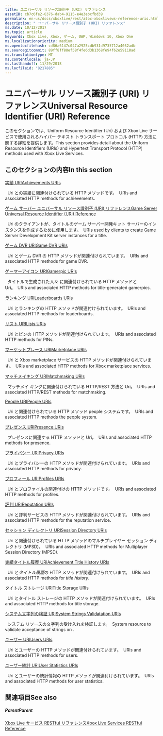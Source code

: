 ```yaml
---
title: ユニバーサル リソース識別子 (URI) リファレンス
assetID: cb7c6fe2-0376-dab4-9115-e4e3ebcfbd39
permalink: en-us/docs/xboxlive/rest/atoc-xboxlivews-reference-uris.html
description: " ユニバーサル リソース識別子 (URI) リファレンス"
ms.date: 10/12/2017
ms.topic: article
keywords: Xbox Live, Xbox, ゲーム, UWP, Windows 10, Xbox One
ms.localizationpriority: medium
ms.openlocfilehash: cd86a6147c047a2925cdb931d9735712a4032adb
ms.sourcegitcommit: 89ff8ff88ef58f4fe6d3b1368fe94f62e59118ad
ms.translationtype: MT
ms.contentlocale: ja-JP
ms.lasthandoff: 11/29/2018
ms.locfileid: "8217885"
---
```

# <a name="universal-resource-identifier-uri-reference"></a><span data-ttu-id="de4ee-104">ユニバーサル リソース識別子 (URI) リファレンス</span><span class="sxs-lookup"><span data-stu-id="de4ee-104">Universal Resource Identifier (URI) Reference</span></span>

<span data-ttu-id="de4ee-105">このセクションでは、Uniform Resource Identifier (Uri) および Xbox Live サービスで使用されるハイパー テキスト トランスポート プロトコル (HTTP) 方法に関する詳細を提供します。</span><span class="sxs-lookup"><span data-stu-id="de4ee-105">This section provides detail about the Uniform Resource Identifiers (URIs) and Hypertext Transport Protocol (HTTP) methods used with Xbox Live Services.</span></span>

<a id="ID4EAB"></a>


## <a name="in-this-section"></a><span data-ttu-id="de4ee-106">このセクションの内容</span><span class="sxs-lookup"><span data-stu-id="de4ee-106">In this section</span></span>

[<span data-ttu-id="de4ee-107">実績 URI</span><span class="sxs-lookup"><span data-stu-id="de4ee-107">Achievements URIs</span></span>](achievements/atoc-reference-achievementsv2.md)

<span data-ttu-id="de4ee-108">&nbsp;&nbsp;Uri との実績に関連付けられている HTTP メソッドです。</span><span class="sxs-lookup"><span data-stu-id="de4ee-108">&nbsp;&nbsp;URIs and associated HTTP methods for achievements.</span></span>

[<span data-ttu-id="de4ee-109">ゲーム サーバー ユニバーサル リソース識別子 (URI) リファレンス</span><span class="sxs-lookup"><span data-stu-id="de4ee-109">Game Server Universal Resource Identifier (URI) Reference</span></span>](gsdk/atoc-gsdk-uri-reference.md)

<span data-ttu-id="de4ee-110">&nbsp;&nbsp;Uri のクライアントが、タイトルのゲーム サーバー開発キット サーバーのインスタンスを作成するために使用します。</span><span class="sxs-lookup"><span data-stu-id="de4ee-110">&nbsp;&nbsp;URIs used by clients to create Game Server Development Kit server instances for a title.</span></span>

[<span data-ttu-id="de4ee-111">ゲーム DVR URI</span><span class="sxs-lookup"><span data-stu-id="de4ee-111">Game DVR URIs</span></span>](dvr/atoc-reference-dvr.md)

<span data-ttu-id="de4ee-112">&nbsp;&nbsp;Uri とゲーム DVR の HTTP メソッドが関連付けられています。</span><span class="sxs-lookup"><span data-stu-id="de4ee-112">&nbsp;&nbsp;URIs and associated HTTP methods for game DVR.</span></span>

[<span data-ttu-id="de4ee-113">ゲーマーアイコン URI</span><span class="sxs-lookup"><span data-stu-id="de4ee-113">Gamerpic URIs</span></span>](gamerpic/atoc-reference-gamerpic.md)

<span data-ttu-id="de4ee-114">&nbsp;&nbsp;タイトルで生成された人々 に関連付けられている HTTP メソッドと Uri。</span><span class="sxs-lookup"><span data-stu-id="de4ee-114">&nbsp;&nbsp;URIs and associated HTTP methods for title-generated gamerpics.</span></span>

[<span data-ttu-id="de4ee-115">ランキング URI</span><span class="sxs-lookup"><span data-stu-id="de4ee-115">Leaderboards URIs</span></span>](leaderboard/atoc-reference-leaderboard.md)

<span data-ttu-id="de4ee-116">&nbsp;&nbsp;Uri とランキングの HTTP メソッドが関連付けられています。</span><span class="sxs-lookup"><span data-stu-id="de4ee-116">&nbsp;&nbsp;URIs and associated HTTP methods for leaderboards.</span></span>

[<span data-ttu-id="de4ee-117">リスト URI</span><span class="sxs-lookup"><span data-stu-id="de4ee-117">Lists URIs</span></span>](lists/atoc-reference-lists.md)

<span data-ttu-id="de4ee-118">&nbsp;&nbsp;Uri とピンの HTTP メソッドが関連付けられています。</span><span class="sxs-lookup"><span data-stu-id="de4ee-118">&nbsp;&nbsp;URIs and associated HTTP methods for PINs.</span></span>

[<span data-ttu-id="de4ee-119">マーケットプレース URI</span><span class="sxs-lookup"><span data-stu-id="de4ee-119">Marketplace URIs</span></span>](marketplace/atoc-reference-marketplace.md)

<span data-ttu-id="de4ee-120">&nbsp;&nbsp;Uri と Xbox marketplace サービスの HTTP メソッドが関連付けられています。</span><span class="sxs-lookup"><span data-stu-id="de4ee-120">&nbsp;&nbsp;URIs and associated HTTP methods for Xbox marketplace services.</span></span>

[<span data-ttu-id="de4ee-121">マッチメイキング URI</span><span class="sxs-lookup"><span data-stu-id="de4ee-121">Matchmaking URIs</span></span>](matchtickets/atoc-reference-matchtickets.md)

<span data-ttu-id="de4ee-122">&nbsp;&nbsp;マッチメイ キングに関連付けられている HTTP/REST 方法と Uri。</span><span class="sxs-lookup"><span data-stu-id="de4ee-122">&nbsp;&nbsp;URIs and associated HTTP/REST methods for matchmaking.</span></span>

[<span data-ttu-id="de4ee-123">People URI</span><span class="sxs-lookup"><span data-stu-id="de4ee-123">People URIs</span></span>](people/atoc-reference-people.md)

<span data-ttu-id="de4ee-124">&nbsp;&nbsp;Uri と関連付けられている HTTP メソッド people システムです。</span><span class="sxs-lookup"><span data-stu-id="de4ee-124">&nbsp;&nbsp;URIs and associated HTTP methods the people system.</span></span>

[<span data-ttu-id="de4ee-125">プレゼンス URI</span><span class="sxs-lookup"><span data-stu-id="de4ee-125">Presence URIs</span></span>](presence/atoc-reference-presence.md)

<span data-ttu-id="de4ee-126">&nbsp;&nbsp;プレゼンスに関連する HTTP メソッドと Uri。</span><span class="sxs-lookup"><span data-stu-id="de4ee-126">&nbsp;&nbsp;URIs and associated HTTP methods for presence.</span></span>

[<span data-ttu-id="de4ee-127">プライバシー URI</span><span class="sxs-lookup"><span data-stu-id="de4ee-127">Privacy URIs</span></span>](privacy/atoc-reference-privacyv2.md)

<span data-ttu-id="de4ee-128">&nbsp;&nbsp;Uri とプライバシーの HTTP メソッドが関連付けられています。</span><span class="sxs-lookup"><span data-stu-id="de4ee-128">&nbsp;&nbsp;URIs and associated HTTP methods for privacy.</span></span>

[<span data-ttu-id="de4ee-129">プロフィール URI</span><span class="sxs-lookup"><span data-stu-id="de4ee-129">Profiles URIs</span></span>](profileV2/atoc-reference-profiles.md)

<span data-ttu-id="de4ee-130">&nbsp;&nbsp;Uri とプロファイルの関連付けの HTTP メソッドです。</span><span class="sxs-lookup"><span data-stu-id="de4ee-130">&nbsp;&nbsp;URIs and associated HTTP methods for profiles.</span></span>

[<span data-ttu-id="de4ee-131">評判 URI</span><span class="sxs-lookup"><span data-stu-id="de4ee-131">Reputation URIs</span></span>](reputation/atoc-reference-reputation.md)

<span data-ttu-id="de4ee-132">&nbsp;&nbsp;Uri と評判サービスの HTTP メソッドが関連付けられています。</span><span class="sxs-lookup"><span data-stu-id="de4ee-132">&nbsp;&nbsp;URIs and associated HTTP methods for the reputation service.</span></span>

[<span data-ttu-id="de4ee-133">セッション ディレクトリ URI</span><span class="sxs-lookup"><span data-stu-id="de4ee-133">Session Directory URIs</span></span>](sessiondirectory/atoc-reference-sessiondirectory.md)

<span data-ttu-id="de4ee-134">&nbsp;&nbsp;Uri と関連付けられている HTTP メソッドのマルチプレイヤー セッション ディレクトリ (MPSD)。</span><span class="sxs-lookup"><span data-stu-id="de4ee-134">&nbsp;&nbsp;URIs and associated HTTP methods for Multiplayer Session Directory (MPSD).</span></span>

[<span data-ttu-id="de4ee-135">実績タイトル履歴 URI</span><span class="sxs-lookup"><span data-stu-id="de4ee-135">Achievement Title History URIs</span></span>](titlehistory/atoc-reference-titlehistoryv2.md)

<span data-ttu-id="de4ee-136">&nbsp;&nbsp;Uri と*タイトル履歴*の HTTP メソッドが関連付けられています。</span><span class="sxs-lookup"><span data-stu-id="de4ee-136">&nbsp;&nbsp;URIs and associated HTTP methods for *title history*.</span></span>

[<span data-ttu-id="de4ee-137">タイトル ストレージ URI</span><span class="sxs-lookup"><span data-stu-id="de4ee-137">Title Storage URIs</span></span>](storage/atoc-reference-storagev2.md)

<span data-ttu-id="de4ee-138">&nbsp;&nbsp;Uri とタイトル ストレージの HTTP メソッドが関連付けられています。</span><span class="sxs-lookup"><span data-stu-id="de4ee-138">&nbsp;&nbsp;URIs and associated HTTP methods for title storage.</span></span>

[<span data-ttu-id="de4ee-139">システム文字列の検証 URI</span><span class="sxs-lookup"><span data-stu-id="de4ee-139">System Strings Validatation URIs</span></span>](stringserver/atoc-reference-systemstringsvalidate.md)

<span data-ttu-id="de4ee-140">&nbsp;&nbsp;システム リソースの文字列の受け入れを検証します。</span><span class="sxs-lookup"><span data-stu-id="de4ee-140">&nbsp;&nbsp;System resource to validate acceptance of strings on .</span></span>

[<span data-ttu-id="de4ee-141">ユーザー URI</span><span class="sxs-lookup"><span data-stu-id="de4ee-141">Users URIs</span></span>](users/atoc-reference-users.md)

<span data-ttu-id="de4ee-142">&nbsp;&nbsp;Uri とユーザーの HTTP メソッドが関連付けられています。</span><span class="sxs-lookup"><span data-stu-id="de4ee-142">&nbsp;&nbsp;URIs and associated HTTP methods for users.</span></span>

[<span data-ttu-id="de4ee-143">ユーザー統計 URI</span><span class="sxs-lookup"><span data-stu-id="de4ee-143">User Statistics URIs</span></span>](userstats/atoc-reference-userstats.md)

<span data-ttu-id="de4ee-144">&nbsp;&nbsp;Uri とユーザーの統計情報の HTTP メソッドが関連付けられています。</span><span class="sxs-lookup"><span data-stu-id="de4ee-144">&nbsp;&nbsp;URIs and associated HTTP methods for user statistics.</span></span>

<a id="ID4E5C"></a>


## <a name="see-also"></a><span data-ttu-id="de4ee-145">関連項目</span><span class="sxs-lookup"><span data-stu-id="de4ee-145">See also</span></span>

<a id="ID4EAD"></a>


##### <a name="parent"></a><span data-ttu-id="de4ee-146">Parent</span><span class="sxs-lookup"><span data-stu-id="de4ee-146">Parent</span></span>

[<span data-ttu-id="de4ee-147">Xbox Live サービス RESTful リファレンス</span><span class="sxs-lookup"><span data-stu-id="de4ee-147">Xbox Live Services RESTful Reference</span></span>](../atoc-xboxlivews-reference.md)
